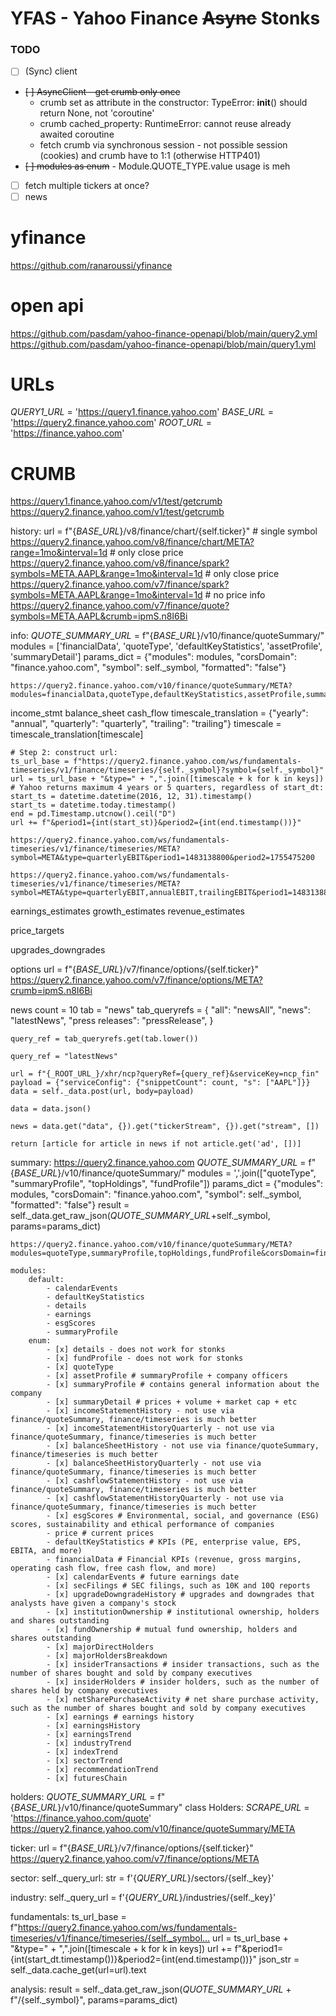 # YFAS - Yahoo Finance ~~Async~~ Stonks

### TODO
- [ ] (Sync) client
- ~~[ ] AsyncClient - get crumb only once~~
    - crumb set as attribute in the constructor: TypeError: __init__() should return None, not 'coroutine'
    - crumb cached_property: RuntimeError: cannot reuse already awaited coroutine
    - fetch crumb via synchronous session - not possible session (cookies) and crumb have to 1:1 (otherwise HTTP401)
- ~~[ ] modules as enum~~ - Module.QUOTE_TYPE.value usage is meh
- [ ] fetch multiple tickers at once?
- [ ] news

# yfinance
https://github.com/ranaroussi/yfinance

# open api
https://github.com/pasdam/yahoo-finance-openapi/blob/main/query2.yml
https://github.com/pasdam/yahoo-finance-openapi/blob/main/query1.yml

# URLs
_QUERY1_URL_ = 'https://query1.finance.yahoo.com'
_BASE_URL_ = 'https://query2.finance.yahoo.com'
_ROOT_URL_ = 'https://finance.yahoo.com'

# CRUMB 
https://query1.finance.yahoo.com/v1/test/getcrumb
https://query2.finance.yahoo.com/v1/test/getcrumb

history:
    url = f"{_BASE_URL_}/v8/finance/chart/{self.ticker}"
    # single symbol
    https://query2.finance.yahoo.com/v8/finance/chart/META?range=1mo&interval=1d
    # only close price
    https://query2.finance.yahoo.com/v8/finance/spark?symbols=META,AAPL&range=1mo&interval=1d
    # only close price
    https://query2.finance.yahoo.com/v7/finance/spark?symbols=META,AAPL&range=1mo&interval=1d
    # no price info
    https://query2.finance.yahoo.com/v7/finance/quote?symbols=META,AAPL&crumb=ipmS.n8I6Bi

info:
    _QUOTE_SUMMARY_URL_ = f"{_BASE_URL_}/v10/finance/quoteSummary/"
    modules = ['financialData', 'quoteType', 'defaultKeyStatistics', 'assetProfile', 'summaryDetail']
    params_dict = {"modules": modules, "corsDomain": "finance.yahoo.com", "symbol": self._symbol, "formatted": "false"}

    https://query2.finance.yahoo.com/v10/finance/quoteSummary/META?modules=financialData,quoteType,defaultKeyStatistics,assetProfile,summaryDetail&formatted=false&crumb=ipmS.n8I6Bi

income_stmt
balance_sheet
cash_flow
    timescale_translation = {"yearly": "annual", "quarterly": "quarterly", "trailing": "trailing"}
    timescale = timescale_translation[timescale]

    # Step 2: construct url:
    ts_url_base = f"https://query2.finance.yahoo.com/ws/fundamentals-timeseries/v1/finance/timeseries/{self._symbol}?symbol={self._symbol}"
    url = ts_url_base + "&type=" + ",".join([timescale + k for k in keys])
    # Yahoo returns maximum 4 years or 5 quarters, regardless of start_dt:
    start_ts = datetime.datetime(2016, 12, 31).timestamp()
    start_ts = datetime.today.timestamp()
    end = pd.Timestamp.utcnow().ceil("D")
    url += f"&period1={int(start_st)}&period2={int(end.timestamp())}"

    https://query2.finance.yahoo.com/ws/fundamentals-timeseries/v1/finance/timeseries/META?symbol=META&type=quarterlyEBIT&period1=1483138800&period2=1755475200

    https://query2.finance.yahoo.com/ws/fundamentals-timeseries/v1/finance/timeseries/META?symbol=META&type=quarterlyEBIT,annualEBIT,trailingEBIT&period1=1483138800&period2=1755475200

earnings_estimates
growth_estimates
revenue_estimates

price_targets

upgrades_downgrades

options
    url = f"{_BASE_URL_}/v7/finance/options/{self.ticker}"
    https://query2.finance.yahoo.com/v7/finance/options/META?crumb=ipmS.n8I6Bi

news
    count = 10
    tab = "news"
    tab_queryrefs = {
        "all": "newsAll",
        "news": "latestNews",
        "press releases": "pressRelease",
    }

    query_ref = tab_queryrefs.get(tab.lower())
    
    query_ref = "latestNews"

    url = f"{_ROOT_URL_}/xhr/ncp?queryRef={query_ref}&serviceKey=ncp_fin"
    payload = {"serviceConfig": {"snippetCount": count, "s": ["AAPL"]}}
    data = self._data.post(url, body=payload)

    data = data.json()

    news = data.get("data", {}).get("tickerStream", {}).get("stream", [])

    return [article for article in news if not article.get('ad', [])]

summary:
    https://query2.finance.yahoo.com
    _QUOTE_SUMMARY_URL_ = f"{_BASE_URL_}/v10/finance/quoteSummary/"
    modules = ','.join(["quoteType", "summaryProfile", "topHoldings", "fundProfile"])
    params_dict = {"modules": modules, "corsDomain": "finance.yahoo.com", "symbol": self._symbol, "formatted": "false"}
    result = self._data.get_raw_json(_QUOTE_SUMMARY_URL_+self._symbol, params=params_dict)

    https://query2.finance.yahoo.com/v10/finance/quoteSummary/META?modules=quoteType,summaryProfile,topHoldings,fundProfile&corsDomain=finance.yahoo.com&symbol=META&formatted=false&crumb=ipmS.n8I6Bi

    modules:
        default:
            - calendarEvents
            - defaultKeyStatistics
            - details
            - earnings
            - esgScores
            - summaryProfile
        enum:
            - [x] details - does not work for stonks
            - [x] fundProfile - does not work for stonks
            - [x] quoteType
            - [x] assetProfile # summaryProfile + company officers
            - [x] summaryProfile # contains general information about the company
            - [x] summaryDetail # prices + volume + market cap + etc
            - [x] incomeStatementHistory - not use via finance/quoteSummary, finance/timeseries is much better
            - [x] incomeStatementHistoryQuarterly - not use via finance/quoteSummary, finance/timeseries is much better
            - [x] balanceSheetHistory - not use via finance/quoteSummary, finance/timeseries is much better
            - [x] balanceSheetHistoryQuarterly - not use via finance/quoteSummary, finance/timeseries is much better
            - [x] cashflowStatementHistory - not use via finance/quoteSummary, finance/timeseries is much better
            - [x] cashflowStatementHistoryQuarterly - not use via finance/quoteSummary, finance/timeseries is much better
            - [x] esgScores # Environmental, social, and governance (ESG) scores, sustainability and ethical performance of companies
            - price # current prices
            - defaultKeyStatistics # KPIs (PE, enterprise value, EPS, EBITA, and more)
            - financialData # Financial KPIs (revenue, gross margins, operating cash flow, free cash flow, and more)
            - [x] calendarEvents # future earnings date
            - [x] secFilings # SEC filings, such as 10K and 10Q reports
            - [x] upgradeDowngradeHistory # upgrades and downgrades that analysts have given a company's stock
            - [x] institutionOwnership # institutional ownership, holders and shares outstanding
            - [x] fundOwnership # mutual fund ownership, holders and shares outstanding
            - [x] majorDirectHolders
            - [x] majorHoldersBreakdown
            - [x] insiderTransactions # insider transactions, such as the number of shares bought and sold by company executives
            - [x] insiderHolders # insider holders, such as the number of shares held by company executives
            - [x] netSharePurchaseActivity # net share purchase activity, such as the number of shares bought and sold by company executives
            - [x] earnings # earnings history
            - [x] earningsHistory
            - [x] earningsTrend
            - [x] industryTrend
            - [x] indexTrend
            - [x] sectorTrend
            - [x] recommendationTrend
            - [x] futuresChain

holders:
    _QUOTE_SUMMARY_URL_ = f"{_BASE_URL_}/v10/finance/quoteSummary"
    class Holders:
    _SCRAPE_URL_ = 'https://finance.yahoo.com/quote'
    https://query2.finance.yahoo.com/v10/finance/quoteSummary/META

ticker:
    url = f"{_BASE_URL_}/v7/finance/options/{self.ticker}"
    https://query2.finance.yahoo.com/v7/finance/options/META

sector:
    self._query_url: str = f'{_QUERY_URL_}/sectors/{self._key}'

industry:
    self._query_url = f'{_QUERY_URL_}/industries/{self._key}'

fundamentals:
    ts_url_base = f"https://query2.finance.yahoo.com/ws/fundamentals-timeseries/v1/finance/timeseries/{self._symbol…
    url = ts_url_base + "&type=" + ",".join([timescale + k for k in keys])
    url += f"&period1={int(start_dt.timestamp())}&period2={int(end.timestamp())}"
    json_str = self._data.cache_get(url=url).text

analysis:
    result = self._data.get_raw_json(_QUOTE_SUMMARY_URL_ + f"/{self._symbol}", params=params_dict)

